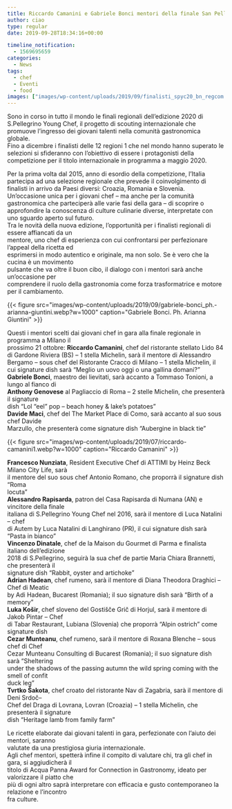 ```yaml
---
title: Riccardo Camanini e Gabriele Bonci mentori della finale San Pellegrino Young Chef
author: ciao
type: regular
date: 2019-09-28T18:34:16+00:00

timeline_notification:
  - 1569695659
categories:
  - News
tags:
  - chef
  - Eventi
  - food
images: ["images/wp-content/uploads/2019/09/finalisti_spyc20_bn_regcom.webp"]
---
```

Sono in corso in tutto il mondo le finali regionali dell’edizione 2020 di  
S.Pellegrino Young Chef, il progetto di scouting internazionale che promuove l’ingresso dei giovani talenti nella comunità gastronomica globale.  
Fino a dicembre i finalisti delle 12 regioni 1 che nel mondo hanno superato le selezioni si sfideranno con l’obiettivo di essere i protagonisti della competizione per il titolo internazionale in programma a maggio 2020.

Per la prima volta dal 2015, anno di esordio della competizione, l’Italia partecipa ad una selezione regionale che prevede il coinvolgimento di finalisti in arrivo da Paesi diversi: Croazia, Romania e Slovenia. Un’occasione unica per i giovani chef &#8211; ma anche per la comunità gastronomica che parteciperà alle varie fasi della gara &#8211; di scoprire o approfondire la conoscenza di culture culinarie diverse, interpretate con uno sguardo aperto sul futuro.  
Tra le novità della nuova edizione, l’opportunità per i finalisti regionali di essere affiancati da un  
mentore, uno chef di esperienza con cui confrontarsi per perfezionare l’appeal della ricetta ed  
esprimersi in modo autentico e originale, ma non solo. Se è vero che la cucina è un movimento  
pulsante che va oltre il buon cibo, il dialogo con i mentori sarà anche un’occasione per  
comprendere il ruolo della gastronomia come forza trasformatrice e motore per il cambiamento.  



{{< figure src="images/wp-content/uploads/2019/09/gabriele-bonci_ph.-arianna-giuntini.webp?w=1000" caption="Gabriele Bonci. Ph. Arianna Giuntini" >}}


Questi i mentori scelti dai giovani chef in gara alla finale regionale in programma a Milano il  
prossimo 21 ottobre: **Riccardo Camanini**, chef del ristorante stellato Lido 84 di Gardone Riviera (BS) – 1 stella Michelin, sarà il mentore di Alessandro Bergamo – sous chef del Ristorante Cracco di Milano &#8211; 1 stella Michelin, il cui signature dish sarà “Meglio un uovo oggi o una gallina domani?”  
**Gabriele Bonci**, maestro dei lievitati, sarà accanto a Tommaso Tonioni, a lungo al fianco di  
 **Anthony Genovese** al Pagliaccio di Roma &#8211; 2 stelle Michelin, che presenterà il signature  
dish “Lol &#8220;eel&#8221; pop – beach honey & lake’s potatoes”  
**Davide Maci**, chef del The Market Place di Como, sarà accanto al suo sous chef Davide  
Marzullo, che presenterà come signature dish “Aubergine in black tie”


{{< figure src="images/wp-content/uploads/2019/07/riccardo-camanini1.webp?w=1000" caption="Riccardo Camanini" >}}


**Francesco Nunziata**, Resident Executive Chef di ATTIMI by Heinz Beck Milano City Life, sarà  
il mentore del suo sous chef Antonio Romano, che proporrà il signature dish “Roma  
locuta”  
**Alessandro Rapisarda**, patron del Casa Rapisarda di Numana (AN) e vincitore della finale  
italiana di S.Pellegrino Young Chef nel 2016, sarà il mentore di Luca Natalini – chef  
di Autem by Luca Natalini di Langhirano (PR), il cui signature dish sarà “Pasta in bianco”  
**Vincenzo Dinatale**, chef de la Maison du Gourmet di Parma e finalista italiano dell’edizione  
2018 di S.Pellegrino, seguirà la sua chef de partie Maria Chiara Brannetti, che presenterà il  
signature dish “Rabbit, oyster and artichoke”  
**Adrian Hadean**, chef rumeno, sarà il mentore di Diana Theodora Draghici – Chef di Meatic  
by Adi Hadean, Bucarest (Romania); il suo signature dish sarà “Birth of a memory”  
**Luka Košir**, chef sloveno del Gostišče Grič di Horjul, sarà il mentore di Jakob Pintar – Chef  
di Tabar Restaurant, Lubiana (Slovenia) che proporrà “Alpin ostrich” come signature dish  
 **Cezar Munteanu**, chef rumeno, sarà il mentore di Roxana Blenche – sous chef di Chef  
Cezar Munteanu Consulting di Bucarest (Romania); il suo signature dish sarà “Sheltering  
under the shadows of the passing autumn the wild spring coming with the smell of confit  
duck leg”  
**Tvrtko Šakota**, chef croato del ristorante Nav di Zagabria, sarà il mentore di Deni Srdoč–  
Chef del Draga di Lovrana, Lovran (Croazia) &#8211; 1 stella Michelin, che presenterà il signature  
dish “Heritage lamb from family farm”

Le ricette elaborate dai giovani talenti in gara, perfezionate con l’aiuto dei mentori, saranno  
valutate da una prestigiosa giuria internazionale.  
Agli chef mentori, spetterà infine il compito di valutare chi, tra gli chef in gara, si aggiudicherà il  
titolo di Acqua Panna Award for Connection in Gastronomy, ideato per valorizzare il piatto che  
più di ogni altro saprà interpretare con efficacia e gusto contemporaneo la relazione e l’incontro  
fra culture.